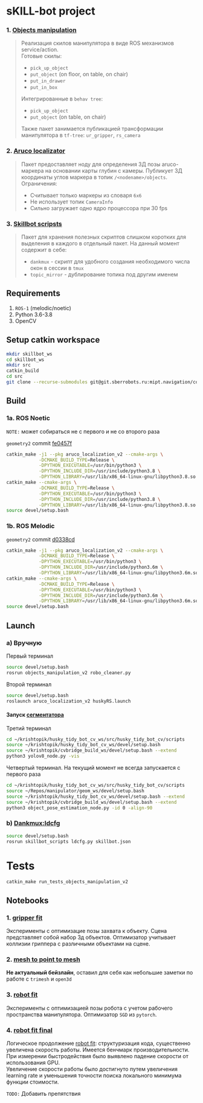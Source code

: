 # sKILL-bot project

### 1. [Objects manipulation](objects_manipulation_v2)

> Реализация скилов манипулятора в виде ROS механизмов service/action. \
> Готовые скилы:
> - `pick_up_object`
> - `put_object` (on floor, on table, on chair)
> - `put_in_drawer`
> - `put_in_box`
>
> Интегрированные в `behav tree`:
> - `pick_up_object`
> - `put_object` (on table, on chair)
>
> Также пакет занимается публикацией трансформации манипулятора в `tf-tree`: `ur_gripper`, `rs_camera`

### 2. [Aruco localizator](aruco_localization_v2)

>Пакет предоставляет ноду для определения 3Д позы aruco-маркера на основании карты глубин с камеры. Публикует 3Д координаты углов маркера в топик `/<nodename>/objects`. \
Ограничения:
> - Считывает только маркеры из словаря `6х6` 
> - Не использует топик `CameraInfo`
> - Сильно загружает одно ядро процессора при 30 fps

### 3. [Skillbot scripsts](skillbot_scripts)

> Пакет для хранения полезных скриптов слишком коротких для выделения в каждого в отдельный пакет. На данный момент содержит в себе: 
> - `dankmux` - скрипт для удобного создания необходимого числа окон в сессии в `tmux`
> - `topic_mirror` - дублирование топика под другим именем
    

## Requirements 

1. `ROS-1` (melodic/noetic)
2. Python 3.6-3.8
3. OpenCV

## Setup catkin workspace

```bash
mkdir skillbot_ws
cd skillbot_ws
mkdir src
catkin_build
cd src
git clone --recurse-submodules git@git.sberrobots.ru:mipt.navigation/control_arm/ur5_skillbot.git
```

## Build


### 1a. ROS Noetic

`NOTE:` может собираться не с первого и не со второго раза

`geometry2` commit [fe0457f](https://github.com/ros/geometry2/tree/fe0457fe0d761a1dcc9182f9cc09912b3a4a8e2d)

```bash
catkin_make -j1 --pkg aruco_localization_v2 --cmake-args \
            -DCMAKE_BUILD_TYPE=Release \
            -DPYTHON_EXECUTABLE=/usr/bin/python3 \
            -DPYTHON_INCLUDE_DIR=/usr/include/python3.8 \
            -DPYTHON_LIBRARY=/usr/lib/x86_64-linux-gnu/libpython3.8.so
catkin_make --cmake-args \
            -DCMAKE_BUILD_TYPE=Release \
            -DPYTHON_EXECUTABLE=/usr/bin/python3 \
            -DPYTHON_INCLUDE_DIR=/usr/include/python3.8 \
            -DPYTHON_LIBRARY=/usr/lib/x86_64-linux-gnu/libpython3.8.so
source devel/setup.bash
```

### 1b. ROS Melodic

`geometry2` commit [d0338cd](https://github.com/ros/geometry2/tree/d0338cd4c43498a2d868058f10259efeeb1de744)

```bash
catkin_make -j1 --pkg aruco_localization_v2 --cmake-args \
            -DCMAKE_BUILD_TYPE=Release \
            -DPYTHON_EXECUTABLE=/usr/bin/python3 \
            -DPYTHON_INCLUDE_DIR=/usr/include/python3.6m \
            -DPYTHON_LIBRARY=/usr/lib/x86_64-linux-gnu/libpython3.6m.so
catkin_make --cmake-args \
            -DCMAKE_BUILD_TYPE=Release \
            -DPYTHON_EXECUTABLE=/usr/bin/python3 \
            -DPYTHON_INCLUDE_DIR=/usr/include/python3.6m \
            -DPYTHON_LIBRARY=/usr/lib/x86_64-linux-gnu/libpython3.6m.so
source devel/setup.bash
```


## Launch

### a) Вручную

Первый терминал

```bash
source devel/setup.bash
rosrun objects_manipulation_v2 robo_cleaner.py
```

Второй терминал

```bash
source devel/setup.bash
roslaunch aruco_localization_v2 huskyRS.launch
```

#### Запуск [сегментатора](https://git.sberrobots.ru/mipt.navigation/object_pose_estimation/husky_tidy_bot_cv)


Третий терминал 

```bash
cd ~/krishtopik/husky_tidy_bot_cv_ws/src/husky_tidy_bot_cv/scripts
source ~/krishtopik/husky_tidy_bot_cv_ws/devel/setup.bash
source ~/krishtopik/cvbridge_build_ws/devel/setup.bash --extend
python3 yolov8_node.py -vis
```

Четвертый терминал. На текущий момент не всегда запускается с первого раза

```bash
cd ~/krishtopik/husky_tidy_bot_cv_ws/src/husky_tidy_bot_cv/scripts
source ~/Repos/manipulator/geom_ws/devel/setup.bash
source ~/krishtopik/husky_tidy_bot_cv_ws/devel/setup.bash --extend
source ~/krishtopik/cvbridge_build_ws/devel/setup.bash --extend
python3 object_pose_estimation_node.py -id 0 -align-90
```


### b) [Dankmux:ldcfg](skillbot_scripts/dankmux/ldcfg.py)

```bash
source devel/setup.bash
rosrun skillbot_scripts ldcfg.py skillbot.json
```

# Tests

```
catkin_make run_tests_objects_manipulation_v2
```


## Notebooks

### 1. [gripper fit](notebooks/gripper_fit.ipynb)

Эксперименты с оптимизацие позы захвата к объекту. Сцена представляет собой набор 3д объектов. Оптимизатор учитывает коллизии гриппера с различными объектами на сцене. 

### 2. [mesh to point to mesh](notebooks/mesh2p2m.ipynb)

**Не актуальный бейзлайн**, оставил для себя как небольшие заметки по работе с `trimesh` и `open3d`

### 3. [robot fit](notebooks/robot_fit.ipynb)

Эксперименты с оптимизацией позы робота с учетом рабочего пространства манипулятора. Оптимизатор `SGD` из `pytorch`. 

### 4. [robot fit final](notebooks/robot_fit_final.ipynb)

Логическое продолжение [robot fit](notebooks/robot_fit.ipynb): структуризация кода, существенно увеличена скорость работы. Имеется бенчмарк производительности. При измерении быстродействия было выявлено падение скорости от использования GPU. \
Увеличение скорости работы было достигнуто путем увеличения learning rate и уменьшения точности поиска локального минимума функции стоимости.

`TODO:` Добавить препятствия

